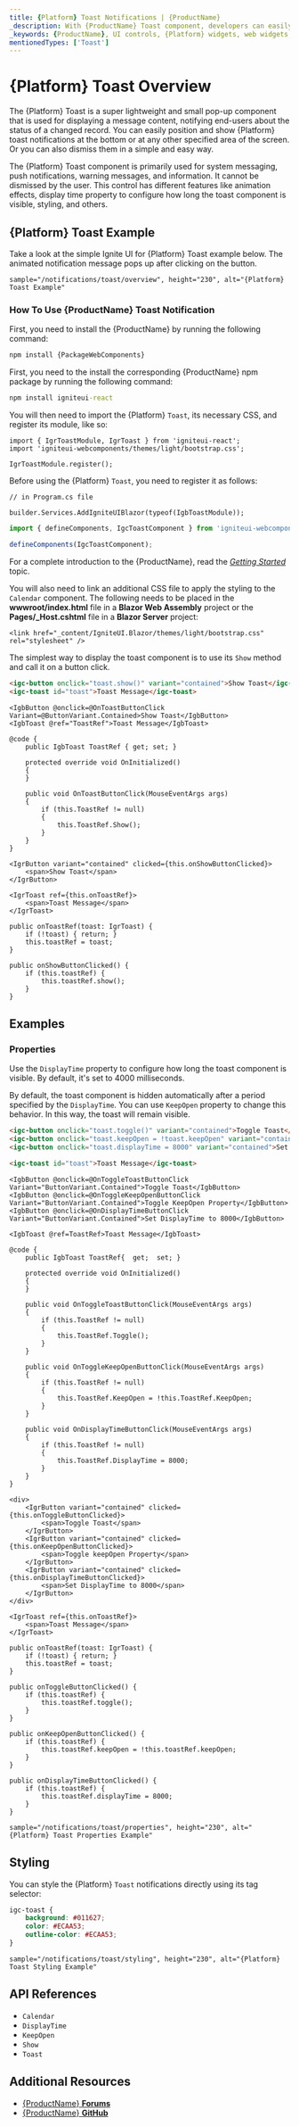 ```yaml
---
title: {Platform} Toast Notifications | {ProductName}
_description: With {ProductName} Toast component, developers can easily integrate a brief, single-line message within mobile and desktop applications. Try it Now
_keywords: {ProductName}, UI controls, {Platform} widgets, web widgets, UI widgets, {Platform}, Native {Platform} Components Suite, Native {Platform} Controls, Native {Platform} Components Library, {Platform} Toast components
mentionedTypes: ['Toast']
---
```


# {Platform} Toast Overview

The {Platform} Toast is a super lightweight and small pop-up component that is used for displaying a message content, notifying end-users about the status of a changed record. You can easily position and show {Platform} toast notifications at the bottom or at any other specified area of the screen. Or you can also dismiss them in a simple and easy way.

The {Platform} Toast component is primarily used for system messaging, push notifications, warning messages, and information. It cannot be dismissed by the user. This control has different features like animation effects, display time property to configure how long the toast component is visible, styling, and others.

## {Platform} Toast Example

Take a look at the simple Ignite UI for {Platform} Toast example below. The animated notification message pops up after clicking on the button.

`sample="/notifications/toast/overview", height="230", alt="{Platform} Toast Example"`


<div class="divider--half"></div>

### How To Use {ProductName} Toast Notification

<!-- WebComponents -->

First, you need to install the {ProductName} by running the following command:

```cmd
npm install {PackageWebComponents}
```

<!-- end: WebComponents -->

<!-- React -->

First, you need to the install the corresponding {ProductName} npm package by running the following command:

```cmd
npm install igniteui-react
```

You will then need to import the {Platform} `Toast`, its necessary CSS, and register its module, like so:

```tsx
import { IgrToastModule, IgrToast } from 'igniteui-react';
import 'igniteui-webcomponents/themes/light/bootstrap.css';

IgrToastModule.register();
```

<!-- end: React -->

Before using the {Platform} `Toast`, you need to register it as follows:


```razor
// in Program.cs file

builder.Services.AddIgniteUIBlazor(typeof(IgbToastModule));
```

```ts
import { defineComponents, IgcToastComponent } from 'igniteui-webcomponents';

defineComponents(IgcToastComponent);
```

For a complete introduction to the {ProductName}, read the [*Getting Started*](../general-getting-started.md) topic.

<!-- Blazor -->

You will also need to link an additional CSS file to apply the styling to the `Calendar` component. The following needs to be placed in the **wwwroot/index.html** file in a **Blazor Web Assembly** project or the **Pages/_Host.cshtml** file in a **Blazor Server** project:

```razor
<link href="_content/IgniteUI.Blazor/themes/light/bootstrap.css" rel="stylesheet" />
```

<!-- end: Blazor -->

The simplest way to display the toast component is to use its `Show` method and call it on a button click.

```html
<igc-button onclick="toast.show()" variant="contained">Show Toast</igc-button>
<igc-toast id="toast">Toast Message</igc-toast>
```

```razor
<IgbButton @onclick=@OnToastButtonClick Variant=@ButtonVariant.Contained>Show Toast</IgbButton>
<IgbToast @ref="ToastRef">Toast Message</IgbToast>

@code {
    public IgbToast ToastRef { get; set; }

    protected override void OnInitialized()
    {
    }

    public void OnToastButtonClick(MouseEventArgs args)
    {
        if (this.ToastRef != null)
        {
            this.ToastRef.Show();
        }
    }
}
```

```tsx
<IgrButton variant="contained" clicked={this.onShowButtonClicked}>
    <span>Show Toast</span>
</IgrButton>

<IgrToast ref={this.onToastRef}>
    <span>Toast Message</span>
</IgrToast>

public onToastRef(toast: IgrToast) {
    if (!toast) { return; }
    this.toastRef = toast;
}

public onShowButtonClicked() {
    if (this.toastRef) {
        this.toastRef.show();
    }
}
```

## Examples

### Properties

Use the `DisplayTime` property to configure how long the toast component is visible. By default, it's set to 4000 milliseconds.

By default, the toast component is hidden automatically after a period specified by the `DisplayTime`. You can use `KeepOpen` property to change this behavior. In this way, the toast will remain visible.

```html
<igc-button onclick="toast.toggle()" variant="contained">Toggle Toast</igc-button>
<igc-button onclick="toast.keepOpen = !toast.keepOpen" variant="contained">Toggle keepOpen property</igc-button>
<igc-button onclick="toast.displayTime = 8000" variant="contained">Set DisplayTime to 8000</igc-button>

<igc-toast id="toast">Toast Message</igc-toast>
```

```razor
<IgbButton @onclick=@OnToggleToastButtonClick Variant="ButtonVariant.Contained">Toggle Toast</IgbButton>
<IgbButton @onclick=@OnToggleKeepOpenButtonClick Variant="ButtonVariant.Contained">Toggle KeepOpen Property</IgbButton>
<IgbButton @onclick=@OnDisplayTimeButtonClick Variant="ButtonVariant.Contained">Set DisplayTime to 8000</IgbButton>

<IgbToast @ref=ToastRef>Toast Message</IgbToast>

@code {
    public IgbToast ToastRef{  get;  set; }

    protected override void OnInitialized()
    {
    }

    public void OnToggleToastButtonClick(MouseEventArgs args)
    {
        if (this.ToastRef != null)
        {
            this.ToastRef.Toggle();
        }
    }

    public void OnToggleKeepOpenButtonClick(MouseEventArgs args)
    {
        if (this.ToastRef != null)
        {
            this.ToastRef.KeepOpen = !this.ToastRef.KeepOpen;
        }
    }

    public void OnDisplayTimeButtonClick(MouseEventArgs args)
    {
        if (this.ToastRef != null)
        {
            this.ToastRef.DisplayTime = 8000;
        }
    }
}
```

```tsx
<div>
    <IgrButton variant="contained" clicked={this.onToggleButtonClicked}>
        <span>Toggle Toast</span>
    </IgrButton>
    <IgrButton variant="contained" clicked={this.onKeepOpenButtonClicked}>
        <span>Toggle keepOpen Property</span>
    </IgrButton>
    <IgrButton variant="contained" clicked={this.onDisplayTimeButtonClicked}>
        <span>Set DisplayTime to 8000</span>
    </IgrButton>
</div>

<IgrToast ref={this.onToastRef}>
    <span>Toast Message</span>
</IgrToast>

public onToastRef(toast: IgrToast) {
    if (!toast) { return; }
    this.toastRef = toast;
}

public onToggleButtonClicked() {
    if (this.toastRef) {
        this.toastRef.toggle();
    }
}

public onKeepOpenButtonClicked() {
    if (this.toastRef) {
        this.toastRef.keepOpen = !this.toastRef.keepOpen;
    }
}

public onDisplayTimeButtonClicked() {
    if (this.toastRef) {
        this.toastRef.displayTime = 8000;
    }
}
```

`sample="/notifications/toast/properties", height="230", alt="{Platform} Toast Properties Example"`



## Styling

You can style the {Platform} `Toast` notifications directly using its tag selector:

```css
igc-toast {
    background: #011627;
    color: #ECAA53;
    outline-color: #ECAA53;
}
```

`sample="/notifications/toast/styling", height="230", alt="{Platform} Toast Styling Example"`

<div class="divider--half"></div>


## API References

 - `Calendar`
 - `DisplayTime`
 - `KeepOpen`
 - `Show`
 - `Toast`

## Additional Resources

* [{ProductName} **Forums**]({ForumsLink})
* [{ProductName} **GitHub**]({GithubLink})